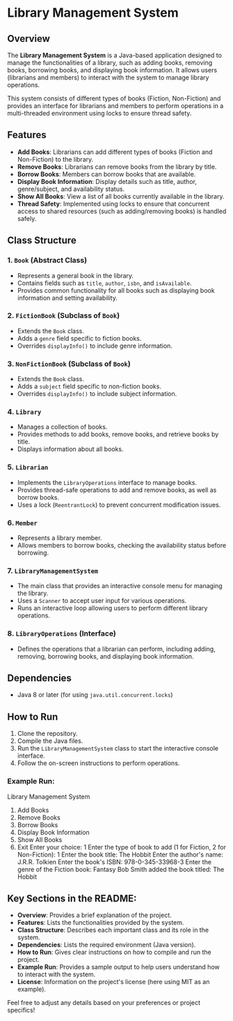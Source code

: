 # Library Management System

## Overview

The **Library Management System** is a Java-based application designed to manage the functionalities of a library, such as adding books, removing books, borrowing books, and displaying book information. It allows users (librarians and members) to interact with the system to manage library operations.

This system consists of different types of books (Fiction, Non-Fiction) and provides an interface for librarians and members to perform operations in a multi-threaded environment using locks to ensure thread safety.

## Features

- **Add Books**: Librarians can add different types of books (Fiction and Non-Fiction) to the library.
- **Remove Books**: Librarians can remove books from the library by title.
- **Borrow Books**: Members can borrow books that are available.
- **Display Book Information**: Display details such as title, author, genre/subject, and availability status.
- **Show All Books**: View a list of all books currently available in the library.
- **Thread Safety**: Implemented using locks to ensure that concurrent access to shared resources (such as adding/removing books) is handled safely.

## Class Structure

### 1. `Book` (Abstract Class)
- Represents a general book in the library.
- Contains fields such as `title`, `author`, `isbn`, and `isAvailable`.
- Provides common functionality for all books such as displaying book information and setting availability.

### 2. `FictionBook` (Subclass of `Book`)
- Extends the `Book` class.
- Adds a `genre` field specific to fiction books.
- Overrides `displayInfo()` to include genre information.

### 3. `NonFictionBook` (Subclass of `Book`)
- Extends the `Book` class.
- Adds a `subject` field specific to non-fiction books.
- Overrides `displayInfo()` to include subject information.

### 4. `Library`
- Manages a collection of books.
- Provides methods to add books, remove books, and retrieve books by title.
- Displays information about all books.

### 5. `Librarian`
- Implements the `LibraryOperations` interface to manage books.
- Provides thread-safe operations to add and remove books, as well as borrow books.
- Uses a lock (`ReentrantLock`) to prevent concurrent modification issues.

### 6. `Member`
- Represents a library member.
- Allows members to borrow books, checking the availability status before borrowing.

### 7. `LibraryManagementSystem`
- The main class that provides an interactive console menu for managing the library.
- Uses a `Scanner` to accept user input for various operations.
- Runs an interactive loop allowing users to perform different library operations.

### 8. `LibraryOperations` (Interface)
- Defines the operations that a librarian can perform, including adding, removing, borrowing books, and displaying book information.

## Dependencies

- Java 8 or later (for using `java.util.concurrent.locks`)

## How to Run

1. Clone the repository.
2. Compile the Java files.
3. Run the `LibraryManagementSystem` class to start the interactive console interface.
4. Follow the on-screen instructions to perform operations.

### Example Run:

Library Management System
1. Add Books
2. Remove Books
3. Borrow Books
4. Display Book Information
5. Show All Books
6. Exit
Enter your choice: 1
Enter the type of book to add (1 for Fiction, 2 for Non-Fiction): 1
Enter the book title: The Hobbit
Enter the author's name: J.R.R. Tolkien
Enter the book's ISBN: 978-0-345-33968-3
Enter the genre of the Fiction book: Fantasy
Bob Smith added the book titled: The Hobbit  
  

## Key Sections in the README:

- **Overview**: Provides a brief explanation of the project.
- **Features**: Lists the functionalities provided by the system.
- **Class Structure**: Describes each important class and its role in the system.
- **Dependencies**: Lists the required environment (Java version).
- **How to Run**: Gives clear instructions on how to compile and run the project.
- **Example Run**: Provides a sample output to help users understand how to interact with the system.
- **License**: Information on the project's license (here using MIT as an example). 

Feel free to adjust any details based on your preferences or project specifics!
